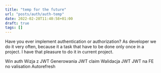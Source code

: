 ```yaml
---
title: "temp for the future"
url: "posts/auth/auth-temp"
date: 2022-02-28T11:40:58+01:00
draft: true
tags: []
---
```


Have you ever implement authentication or authorization? As developer we do it very often, because it a task that have to be done only once in a project. I have that pleasure to do it in current project. 



Win auth
Wizja z JWT
Generowania JWT claim
Walidacja JWT
JWT na FE no valisation
Autorefresh
